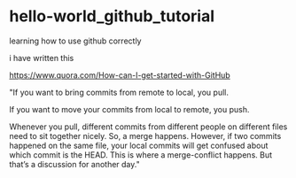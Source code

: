 # hello-world_github_tutorial
learning how to use github correctly


i have written this 


https://www.quora.com/How-can-I-get-started-with-GitHub

"If you want to bring commits from remote to local, you pull.

If you want to move your commits from local to remote, you push.

Whenever you pull, different commits from different people on different files need to sit together nicely. So, a merge happens. However, if two commits happened on the same file, your local commits will get confused about which commit is the HEAD. This is where a merge-conflict happens. But that’s a discussion for another day."
